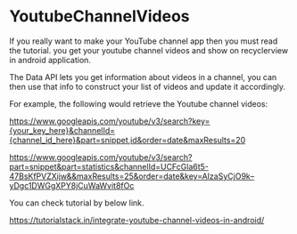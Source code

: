 # YoutubeChannelVideos

If you really want to make your YouTube channel app then you must read the tutorial. you get your youtube channel videos and show on recyclerview in android application.

The Data API lets you get information about videos in a channel, you can then use that info to construct your list of videos and update it accordingly.

For example, the following would retrieve the Youtube channel videos:

https://www.googleapis.com/youtube/v3/search?key={your_key_here}&channelId={channel_id_here}&part=snippet,id&order=date&maxResults=20

https://www.googleapis.com/youtube/v3/search?part=snippet&part=statistics&channelId=UCFcGla6t5-47BsKfPVZXijw&&maxResults=25&order=date&key=AIzaSyCjO9k–yDgc1DWGgXPY8jCuWaWvit8fOc

You can check tutorial by below link.

https://tutorialstack.in/integrate-youtube-channel-videos-in-android/
